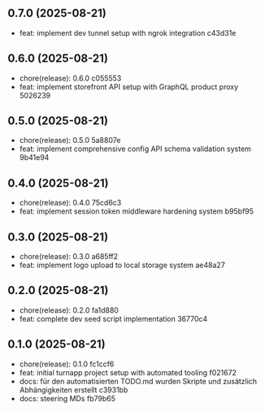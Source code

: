 ## 0.7.0 (2025-08-21)

* feat: implement dev tunnel setup with ngrok integration c43d31e



## 0.6.0 (2025-08-21)

* chore(release): 0.6.0 c055553
* feat: implement storefront API setup with GraphQL product proxy 5026239



## 0.5.0 (2025-08-21)

* chore(release): 0.5.0 5a8807e
* feat: implement comprehensive config API schema validation system 9b41e94



## 0.4.0 (2025-08-21)

* chore(release): 0.4.0 75cd6c3
* feat: implement session token middleware hardening system b95bf95



## 0.3.0 (2025-08-21)

* chore(release): 0.3.0 a685ff2
* feat: implement logo upload to local storage system ae48a27



## 0.2.0 (2025-08-21)

* chore(release): 0.2.0 fa1d880
* feat: complete dev seed script implementation 36770c4



## 0.1.0 (2025-08-21)

* chore(release): 0.1.0 fc1ccf6
* feat: initial turnapp project setup with automated tooling f021672
* docs: für den automatisierten TODO.md wurden Skripte und zusätzlich Abhängigkeiten erstellt c3931bb
* docs: steering MDs fb79b65



